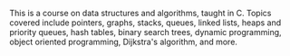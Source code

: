 This is a course on data structures and algorithms, taught in C. Topics covered include pointers, graphs, stacks, queues, linked lists, heaps and priority queues, hash tables, 
binary search trees, dynamic programming, object oriented programming, Dijkstra's algorithm, and more.
